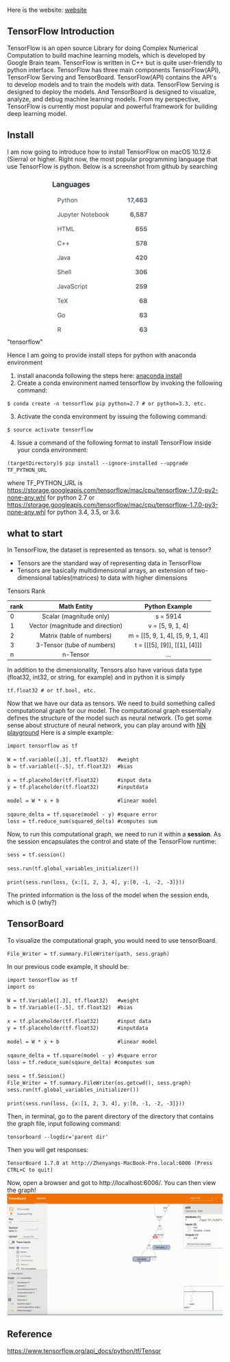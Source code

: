 Here is the website: [website](https://zhenyangy.github.io/5914_techteam/src/index.html)

## TensorFlow Introduction

TensorFlow is an open source Library for doing Complex Numerical Computation to build machine learning models, which is developed by Google Brain team. TensorFlow is written in C++ but is quite user-friendly to python interface. TensorFlow has three main components TensorFlow(API), TensorFlow Serving and TensorBoard. TensorFlow(API) contains the API's to develop models and to train the models with data. TensorFlow Serving is designed to deploy the models. And TensorBoard is designed to visualize, analyze, and debug machine learning models.
From my perspective, TensorFlow is currently most popular and powerful framework for building deep learning model.

## Install
I am now going to introduce how to install TensorFlow on macOS 10.12.6 (Sierra) or higher.
Right now, the most popular programming language that use TensorFlow is python. Below is a screenshot from github by searching "tensorflow"
![](https://github.com/zhenyangy/5914_techteam/blob/master/1.png)

Hence I am going to provide install steps for python with anaconda environment
1. install anaconda following the steps here: [anaconda install](https://docs.anaconda.com/anaconda/install/mac-os#macos-graphical-install)
2. Create a conda environment named tensorflow by invoking the following command:
```
$ conda create -n tensorflow pip python=2.7 # or python=3.3, etc.
```
3. Activate the conda environment by issuing the following command:
```
$ source activate tensorflow
```
4. Issue a command of the following format to install TensorFlow inside your conda environment:
```
(targetDirectory)$ pip install --ignore-installed --upgrade TF_PYTHON_URL
```
where TF_PYTHON_URL is https://storage.googleapis.com/tensorflow/mac/cpu/tensorflow-1.7.0-py2-none-any.whl for python 2.7 or https://storage.googleapis.com/tensorflow/mac/cpu/tensorflow-1.7.0-py3-none-any.whl for python 3.4, 3.5, or 3.6.

## what to start

In TensorFlow, the dataset is represented as tensors. so, what is tensor?
* Tensors are the standard way of representing data in TensorFlow
* Tensors are basically multidimensional arrays, an extension of two-dimensional tables(matrices) to data with higher dimensions

Tensors Rank

| rank |            Math Entity           |          Python Example          |
|------|:--------------------------------:|:--------------------------------:|
| 0    |      Scalar (magnitude only)     |             s = 5914             |
| 1    | Vector (magnitude and direction) |         v = [5, 9, 1, 4]         |
| 2    |     Matrix (table of numbers)    | m = [[5, 9, 1, 4], [5, 9, 1, 4]] |
| 3    |    3-Tensor (tube of numbers)    |   t = [[[5], [9]], [[1], [4]]]   |
| n    |             n-Tensor             |                ...               |

In addition to the dimensionality, Tensors also have various data type (float32, int32, or string, for example) and in python it is simply 
```
tf.float32 # or tf.bool, etc.
```

Now that we have our data as tensors. We need to build something called computational graph for our model.
The computational graph essentially defines the structure of the model such as neural network. (To get some sense about structure of neural network, you can play around with [NN playground](https://playground.tensorflow.org/) Here is a simple example:
```
import tensorflow as tf

W = tf.variable([.3], tf.float32)   #weight
b = tf.variable([-.5], tf.float32)  #bias

x = tf.placeholder(tf.float32)      #input data
y = tf.placeholder(tf.float32)      #inputdata

model = W * x + b                   #linear model

sqaure_delta = tf.square(model - y) #square error
loss = tf.reduce_sum(squared_delta) #computes sum
```
Now, to run this computational graph, we need to run it within a **session**. As the session encapsulates the control and state of the TensorFlow runtime:
```
sess = tf.session()

sess.run(tf.global_variables_initializer())

print(sess.run(loss, {x:[1, 2, 3, 4], y:[0, -1, -2, -3]}))
```
The printed information is the loss of the model when the session ends, which is 0 (why?)

## TensorBoard

To visualize the computational graph, you would need to use tensorBoard.
```
File_Writer = tf.summary.FileWriter(path, sess.graph)
```
In our previous code example, it should be:
```
import tensorflow as tf
import os

W = tf.Variable([.3], tf.float32)   #weight
b = tf.Variable([-.5], tf.float32)  #bias

x = tf.placeholder(tf.float32)      #input data
y = tf.placeholder(tf.float32)      #inputdata

model = W * x + b                   #linear model

sqaure_delta = tf.square(model - y) #square error
loss = tf.reduce_sum(sqaure_delta) #computes sum

sess = tf.Session()
File_Writer = tf.summary.FileWriter(os.getcwd(), sess.graph)
sess.run(tf.global_variables_initializer())

print(sess.run(loss, {x:[1, 2, 3, 4], y:[0, -1, -2, -3]}))
```
Then, in terminal, go to the parent directory of the directory that contains the graph file, input following command:
```
tensorboard --logdir='parent dir'
```
Then you will get responses:
```
TensorBoard 1.7.0 at http://Zhenyangs-MacBook-Pro.local:6006 (Press CTRL+C to quit)
```
Now, open a browser and got to http://localhost:6006/. You can then view the graph!
![Alt Text](https://github.com/zhenyangy/5914_techteam/blob/master/tensorboard.gif)

## Reference
https://www.tensorflow.org/api_docs/python/tf/Tensor
